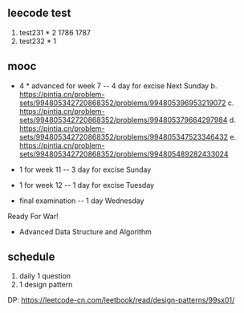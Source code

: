 ## leecode test

1. test231 * 2 1786 1787
2. test232 * 1

## mooc

+ 4 * advanced for week 7 -- 4 day for excise Next Sunday
    b. https://pintia.cn/problem-sets/994805342720868352/problems/994805396953219072
    c. https://pintia.cn/problem-sets/994805342720868352/problems/994805379664297984
    d. https://pintia.cn/problem-sets/994805342720868352/problems/994805347523346432
    e. https://pintia.cn/problem-sets/994805342720868352/problems/994805489282433024

+ 1 for week 11    -- 3 day for excise Sunday
+ 1 for week 12    -- 1 day for excise Tuesday
+ final examination    -- 1 day Wednesday

Ready For War!

+ Advanced Data Structure and Algorithm

## schedule

1. daily 1 question
2. 1 design pattern

DP:
https://leetcode-cn.com/leetbook/read/design-patterns/99sx01/
